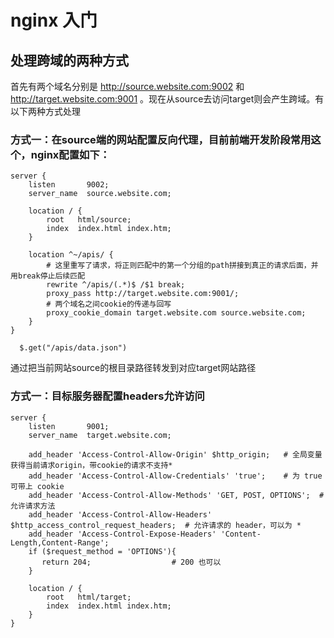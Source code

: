 # nginx 入门

##  处理跨域的两种方式

首先有两个域名分别是 http://source.website.com:9002 和 http://target.website.com:9001 。现在从source去访问target则会产生跨域。有以下两种方式处理

### 方式一：在source端的网站配置反向代理，目前前端开发阶段常用这个，nginx配置如下：
```nginx
server {
    listen       9002;
    server_name  source.website.com;

    location / {
        root   html/source;
        index  index.html index.htm;
    }

    location ^~/apis/ {
        # 这里重写了请求，将正则匹配中的第一个分组的path拼接到真正的请求后面，并用break停止后续匹配
        rewrite ^/apis/(.*)$ /$1 break;
        proxy_pass http://target.website.com:9001/;
        # 两个域名之间cookie的传递与回写
        proxy_cookie_domain target.website.com source.website.com;
    }
} 
```
```javacript
  $.get("/apis/data.json")
```
通过把当前网站source的根目录路径转发到对应target网站路径

### 方式一：目标服务器配置headers允许访问
```nginx
server {
    listen       9001;
    server_name  target.website.com;

	add_header 'Access-Control-Allow-Origin' $http_origin;   # 全局变量获得当前请求origin，带cookie的请求不支持*
	add_header 'Access-Control-Allow-Credentials' 'true';    # 为 true 可带上 cookie
	add_header 'Access-Control-Allow-Methods' 'GET, POST, OPTIONS';  # 允许请求方法
	add_header 'Access-Control-Allow-Headers' $http_access_control_request_headers;  # 允许请求的 header，可以为 *
	add_header 'Access-Control-Expose-Headers' 'Content-Length,Content-Range';
    if ($request_method = 'OPTIONS'){
       return 204;                  # 200 也可以
	}

    location / {
        root   html/target;
        index  index.html index.htm;
    }
} 
```